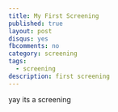 ```yaml
---
title: My First Screening
published: true
layout: post
disqus: yes
fbcomments: no
category: screening
tags: 
  - screening
description: first screening
---
```



yay its a screening
